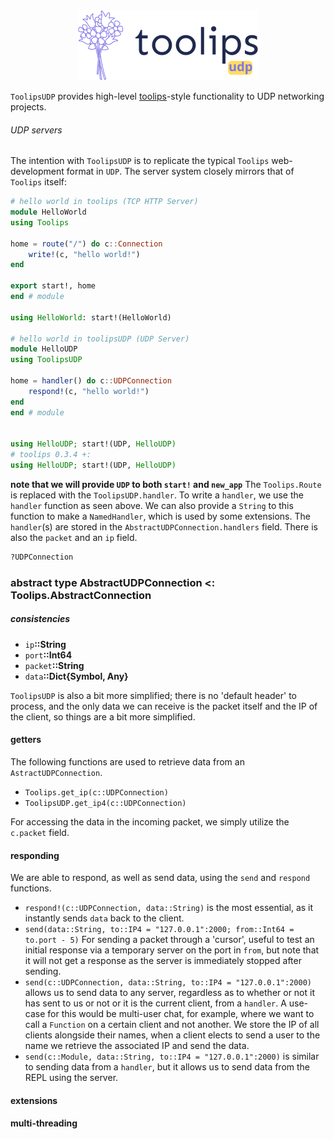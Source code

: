 <div align="center"><img src="https://github.com/ChifiSource/image_dump/raw/main/toolips/toolipsudp.png"></img></div>

`ToolipsUDP` provides high-level [toolips](https://github.com/ChifiSource/Toolips.jl)-style functionality to UDP networking projects.

###### UDP servers
The intention with `ToolipsUDP` is to replicate the typical `Toolips` web-development format in `UDP`. The server system closely mirrors that of `Toolips` itself:
```julia
# hello world in toolips (TCP HTTP Server)
module HelloWorld
using Toolips

home = route("/") do c::Connection
    write!(c, "hello world!")
end

export start!, home
end # module

using HelloWorld: start!(HelloWorld)

# hello world in toolipsUDP (UDP Server)
module HelloUDP
using ToolipsUDP

home = handler() do c::UDPConnection
    respond!(c, "hello world!")
end
end # module


using HelloUDP; start!(UDP, HelloUDP)
# toolips 0.3.4 +:
using HelloUDP; start!(UDP, HelloUDP)
```
**note that we will provide `UDP` to both `start!` and `new_app`**
The `Toolips.Route` is replaced with the `ToolipsUDP.handler`. To write a `handler`, we use the `handler` function as seen above. We can also provide a `String` to this function to make a `NamedHandler`, which is used by some extensions. The `handler`(s) are stored in the `AbstractUDPConnection.handlers` field. There is also the `packet` and an `ip` field. 
```julia
?UDPConnection
```
### abstract type AbstractUDPConnection <: Toolips.AbstractConnection
 
##### consistencies
- `ip`**::String**
- `port`**::Int64**
- `packet`**::String**
- `data`**::Dict{Symbol, Any}**

`ToolipsUDP` is also a bit more simplified; there is no 'default header' to process, and the only data we can receive is the packet itself and the IP of the client, so things are a bit more simplified. 
#### getters
The following functions are used to retrieve data from an `AstractUDPConnection`.
- `Toolips.get_ip(c::UDPConnection)`
- `ToolipsUDP.get_ip4(c::UDPConnection)`

For accessing the data in the incoming packet, we simply utilize the `c.packet` field.
#### responding
We are able to respond, as well as send data, using the `send` and `respond` functions.
- `respond!(c::UDPConnection, data::String)` is the most essential, as it instantly sends `data` back to the client.
- `send(data::String, to::IP4 = "127.0.0.1":2000; from::Int64 = to.port - 5)` For sending a packet through a 'cursor', useful to test an initial response via a temporary server on the port in `from`, but note that it will not get a response as the server is immediately stopped after sending.
- `send(c::UDPConnection, data::String, to::IP4 = "127.0.0.1":2000)` allows us to send data to any server, regardless as to whether or not it has sent to us or not or it is the current client, from a `handler`. A use-case for this would be multi-user chat, for example, where we want to call a `Function` on a certain client and not another. We store the IP of all clients alongside their names, when a client elects to send a user to the name we retrieve the associated IP and send the data.
- `send(c::Module, data::String, to::IP4 = "127.0.0.1":2000)` is similar to sending data from a `handler`, but it allows us to send data from the REPL using the server.
#### extensions

#### multi-threading

